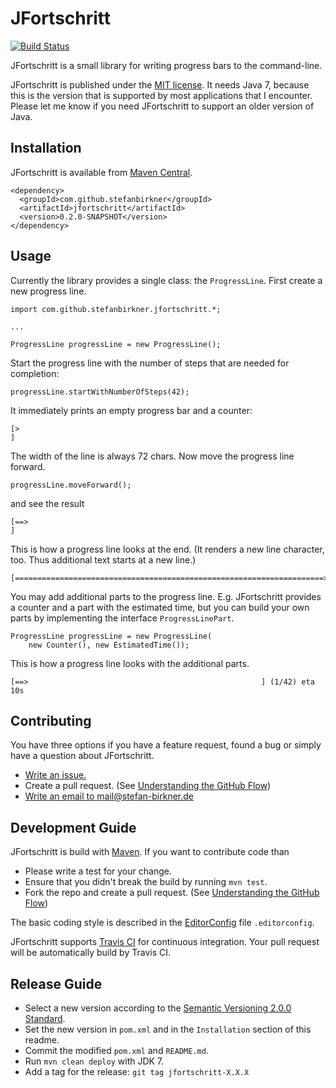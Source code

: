# JFortschritt

[![Build Status](https://travis-ci.org/stefanbirkner/jfortschritt.svg?branch=master)](https://travis-ci.org/stefanbirkner/jfortschritt)

JFortschritt is a small library for writing progress bars to the command-line.

JFortschritt is published under the
[MIT license](http://opensource.org/licenses/MIT). It needs Java 7,
because this is the version that is supported by most applications that I
encounter. Please let me know if you need JFortschritt to support an older
version of Java.


## Installation

JFortschritt is available from [Maven Central](http://search.maven.org/).

    <dependency>
      <groupId>com.github.stefanbirkner</groupId>
      <artifactId>jfortschritt</artifactId>
      <version>0.2.0-SNAPSHOT</version>
    </dependency>


## Usage

Currently the library provides a single class: the
`ProgressLine`. First create a new progress line.

    import com.github.stefanbirkner.jfortschritt.*;

    ...

    ProgressLine progressLine = new ProgressLine();

Start the progress line with the number of steps that are needed for
completion:

    progressLine.startWithNumberOfSteps(42);

It immediately prints an empty progress bar and a counter:

    [>                                                                     ]

The width of the line is always 72 chars. Now move the progress line forward.

    progressLine.moveForward();

and see the result

    [==>                                                                   ]

This is how a progress line looks at the end. (It renders a new line
character, too. Thus additional text starts at a new line.)

    [=====================================================================>]

You may add additional parts to the progress line. E.g. JFortschritt provides
a counter and a part with the estimated time, but you can build your own parts
by implementing the interface `ProgressLinePart`.

    ProgressLine progressLine = new ProgressLine(
        new Counter(), new EstimatedTime());

This is how a progress line looks with the additional parts.

    [==>                                                    ] (1/42) eta 10s


## Contributing

You have three options if you have a feature request, found a bug or
simply have a question about JFortschritt.

* [Write an issue.](https://github.com/stefanbirkner/jfortschritt/issues/new)
* Create a pull request. (See [Understanding the GitHub Flow](https://guides.github.com/introduction/flow/index.html))
* [Write an email to mail@stefan-birkner.de](mailto:mail@stefan-birkner.de)


## Development Guide

JFortschritt is build with [Maven](http://maven.apache.org/). If you want to
contribute code than

* Please write a test for your change.
* Ensure that you didn't break the build by running `mvn test`.
* Fork the repo and create a pull request. (See [Understanding the GitHub Flow](https://guides.github.com/introduction/flow/index.html))

The basic coding style is described in the
[EditorConfig](http://editorconfig.org/) file `.editorconfig`.

JFortschritt supports [Travis CI](https://travis-ci.org/) for continuous
integration. Your pull request will be automatically build by Travis
CI.


## Release Guide

* Select a new version according to the
  [Semantic Versioning 2.0.0 Standard](http://semver.org/).
* Set the new version in `pom.xml` and in the `Installation` section of
  this readme.
* Commit the modified `pom.xml` and `README.md`.
* Run `mvn clean deploy` with JDK 7.
* Add a tag for the release: `git tag jfortschritt-X.X.X`

